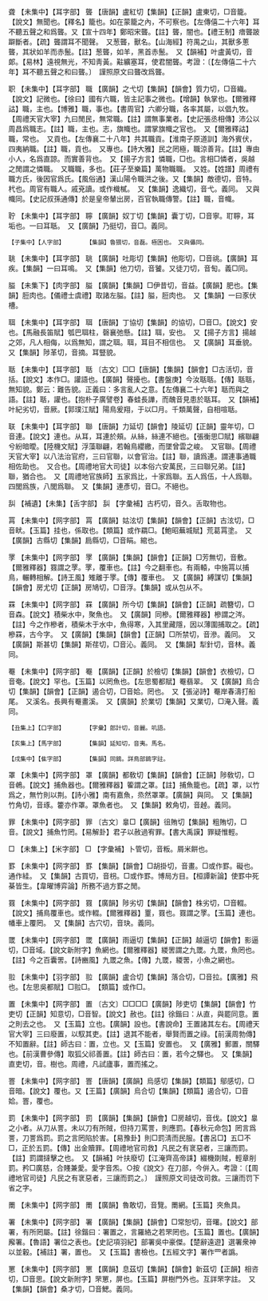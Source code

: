 <!-- { "loadSidebar": true } -->
聋	【未集中】【耳字部】	聾	【唐韻】盧紅切【集韻】【正韻】盧東切，□音籠。【說文】無聞也。【釋名】籠也。如在蒙籠之內，不可察也。【左傳僖二十六年】耳不聽五聲之和爲聾。又【宣十四年】鄭昭宋聾。【註】聾，闇也。【禮王制】瘖聾跛躃斷者。【疏】聾謂耳不聞聲。　又葱聾，獸名。【山海經】符禺之山，其獸多蔥聾，其狀如羊而赤鬛。【註】葱聾，如羊，黑首赤鬛。　又【韻補】叶盧黃切，音郞。【易林】遠視無光，不知靑黃。黈纊塞耳，使君闇聾。考證：〔【左傳僖二十六年】耳不聽五聲之和曰聾。〕　謹照原文曰聾改爲聾。 

职	【未集中】【耳字部】	職	【廣韻】之弋切【集韻】【韻會】質力切，□音織。【說文】記微也。【徐曰】國有六職，皆主記事之微也。【增韻】執掌也。【爾雅釋詁】職，主也。【博雅】職，事也。【書周官】六卿分職，各率其屬，以倡九牧。【周禮天官大宰】九曰閒民，無常職。【註】謂無事業者。【史記張丞相傳】沛公以周昌爲職志。【註】職，主也。志，旗幟也。謂掌旗幟之官也。　又【爾雅釋詁】職，常也。　又貢也。【左傳襄二十八年】共其職貢。【淮南子原道訓】海外賓伏，四夷納職。【註】職，貢也。　又專也。【詩大雅】民之罔極，職涼善背。【註】專由小人，名爲直諒。而實善背也。　又【揚子方言】憐職，□也。言相□憐者，吳越之閒謂之憐職。　又職職，多也。【莊子至樂篇】萬物職職。　又姓。【姓譜】周禮有職方氏，後因官爲氏。【風俗通】漢山陽令職洪之後。又【集韻】敵德切，音特。杙也。周官有職人。戚兗讀。或作樴樲。　又【集韻】逸織切，音弋。義同。　又與幟同。【史記叔孫通傳】於是皇帝輦出房，百官執職傳警。【註】職，音幟。

聍	【未集中】【耳字部】	聹	【廣韻】奴丁切【集韻】囊丁切，□音寧。耵聹，耳垢也。一曰耳聒。　又【廣韻】乃挺切，音□。義同。

	【子集中】【人字部】		【集韻】魯猥切，音磊。極困也。　又與儡同。

聎	【未集中】【耳字部】	聎	【廣韻】吐彫切【集韻】他彫切，□音祧。【廣韻】耳疾。【集韻】一曰耳鳴。　又【集韻】他刀切，音饕。又徒刀切，音匋。義□同。

膉	【未集下】【肉字部】	膉	【廣韻】【集韻】□伊昔切，音益。【廣韻】肥也。【集韻】脰肉也。【儀禮士虞禮】取諸左膉。【註】膉，脰肉也。　又【集韻】一曰豕伏槽。

聑	【未集中】【耳字部】	聑	【唐韻】丁協切【集韻】的協切，□音□。【說文】安也。【馬融長笛賦】瓠巴聑柱，磬襄弛懸。【註】聑，安也。　又【揚子方言】揚越之郊，凡人相侮，以爲無知，謂之聑。聑，耳目不相信也。　又【廣韻】耳垂貌。　又【集韻】陟革切，音摘。耳豎貌。

聒	【未集中】【耳字部】	聒	〔古文〕□□【唐韻】【集韻】【韻會】□古活切，音括。【說文】本作□。讙語也。【廣韻】聲擾也。【書盤庚】今汝聒聒。【傳】聒聒，無知貌。鄭云：難告貌。正義曰：多言亂人之意。【左傳襄二十六年】聒而與之語。【註】聒，讙也。【抱朴子廣譬卷】春蛙長譁，而醜音見患於聒耳。　又【韻補】叶紀劣切，音厥。【郭璞江賦】陽鳥爰翔，于以□月。千類萬聲，自相喧聒。

联	【未集中】【耳字部】	聯	【唐韻】力延切【韻會】陵延切【正韻】靈年切，□音連。【說文】連也。从耳，耳連於頰。从絲，絲連不絕也。【張衡思□賦】繽聯翩兮紛暗曖。【陸機文賦】浮藻聯翩，若翰鳥纓繳，而墜曾雲之峻。　又官聯。【周禮天官大宰】以八法治官府，三曰官聯，以會官治。【註】聯，讀爲連。謂連事通職相佐助也。　又合也。【周禮地官大司徒】以本俗六安萬民，三曰聯兄弟。【註】聯，猶合也。　又【周禮地官族師】五家爲比，十家爲聯。五人爲伍，十人爲聯。四閭爲族，八閭爲聯。　又【集韻】連彥切，音□。不絕也。

舏	【補遺】【未集】【舌字部】	舏	【字彙補】古朽切，音久。舌取物也。

罥	【未集中】【网字部】	罥	【廣韻】姑泫切【集韻】【韻會】【正韻】古泫切，□音畎。【玉篇】挂也，係取也。【類篇】或作羂□。【鮑昭蕪城賦】荒葛罥塗。　又【廣韻】古縣切【集韻】扃縣切，□音睊。綰也。

罦	【未集中】【网字部】	罦	【廣韻】【集韻】【韻會】【正韻】□芳無切，音敷。【爾雅釋器】罬謂之罦。罦，覆車也。【註】今之翻車也。有兩轅，中施罥以捕鳥，輾轉相解。【詩王風】雉離于罦。【傳】覆車也。　又【廣韻】縛謀切【集韻】【韻會】房尤切【正韻】房鳩切，□音浮。【集韻】或从包从不。

罧	【未集中】【网字部】	罧	【廣韻】所今切【集韻】【韻會】【正韻】疏簪切，□音森。【說文】積柴水中，聚魚也。　又【廣韻】同槮。【爾雅釋器】槮謂之涔。【註】今之作槮者，積柴木于水中，魚得寒，入其里藏隱，因以薄圍捕取之。【疏】槮罧，古今字。　又【廣韻】【集韻】【韻會】【正韻】□所禁切，音滲。義同。　又【廣韻】斯甚切【集韻】斯荏切，□音沁。義同。　又【集韻】犁針切，音林。義同。

罨	【未集中】【网字部】	罨	【廣韻】【正韻】於檢切【集韻】【韻會】衣檢切，□音奄。【說文】罕也。【玉篇】以罔魚也。【左思蜀都賦】罨翡翠。　又【廣韻】烏合切【集韻】【韻會】【正韻】遏合切，□音姶。罔也。　又【張泌詩】罨岸春濤打船尾。　又溪名。長興有罨畫溪。　又【廣韻】於業切【集韻】又業切，□淹入聲。義同。

	【丑集上】【口字部】		【字彙】郎計切，音麗。叽語。

	【亥集上】【馬字部】		【集韻】延知切，音夷。馬名。

	【戌集中】【隹字部】		【集韻】同鵨。詳鳥部鵨字註。

罩	【未集中】【网字部】	罩	【廣韻】都敎切【集韻】【韻會】【正韻】陟敎切，□音鵫。【說文】捕魚器也。【爾雅釋器】篧謂之罩。【註】捕魚籠也。【疏】罩，以竹爲之，無竹則以荆。【詩小雅】南有嘉魚，烝然罩罩。【廣韻】與同。　又【集韻】竹角切，音琢。籗亦作罩。罩魚者也。　又【集韻】敕角切，音趠。義同。

罪	【未集中】【网字部】	罪	〔古文〕辠□【廣韻】徂賄切【集韻】粗賄切，□音。【說文】捕魚竹罔。【易解卦】君子以赦過宥罪。【書大禹謨】罪疑惟輕。

□	【未集上】【米字部】	□	【字彙補】卜管切，音粄。屑米餠也。

罫	【未集中】【网字部】	罫	【集韻】【韻會】□胡掛切，音畫。□或作罫。礙也。通作絓。　又【集韻】古買切，音枴。□或作罫。博局方目。【桓譚新論】使罫中死棊皆生。【韋曜博弈論】所務不過方罫之閒。

罬	【未集中】【网字部】	罬	【廣韻】陟劣切【集韻】【韻會】株劣切，□音輟。【說文】捕鳥覆車也。或作輟。【爾雅釋器】罿，罬也。罬謂之罦。【玉篇】連也。幡車上覆罔。　又【集韻】古穴切，音玦。義同。

罭	【未集中】【网字部】	罭	【廣韻】雨逼切【集韻】【正韻】越逼切【韻會】影逼切，□音域。【說文新附字】魚網也。【爾雅釋器】緵罟謂之九罭。九罭，魚罔也。【註】今之百囊罟。【詩豳風】九罭之魚。【傳】九罭，緵罟，小魚之網也。

翋	【未集中】【羽字部】	翋	【廣韻】盧合切【集韻】落合切，□音拉。【廣雅】飛也。【左思吳都賦】□翋□。　【類篇】或作□。

置	【未集中】【网字部】	置	〔古文〕□□□□【廣韻】陟吏切【集韻】【韻會】竹吏切【正韻】知意切，□音智。【說文】赦也。【註】徐鍇曰：从直，與罷同意。置之則去之也。　又【玉篇】立也。【廣韻】設也。【書說命】王置諸其左右。【周禮天官大宰】三曰廢置，以馭其吏。【註】退其不能者，舉賢而置之祿。【前漢周勃傳】不知置辭。【註】師古曰：置，立也。又【玉篇】安置也。　又【廣雅】郵置，關驛也。【前漢曹參傳】取狐父祁善置。【註】師古曰：置，若今之驛也。　又【集韻】直吏切，音。樹也。周禮，凡試廬事，置而搖之。

罯	【未集中】【网字部】	罯	【唐韻】【廣韻】烏感切【集韻】【類篇】鄔感切，□音暗。【說文】覆也。又【王篇】【廣韻】烏合切【集韻】【類篇】遏合切，□音姶。罯，覆也。

罰	【未集中】【网字部】	罰	【廣韻】【集韻】【韻會】□房越切，音伐。【說文】辠之小者。从刀从詈。未以刀有所賊，但持刀罵詈，則應罰。【春秋元命包】罔言爲詈，刀詈爲罰。罰之言罔陷於害。【易豫卦】則□罰淸而民服。【書呂□】五□不□，正於五罰。【傳】出金贖罪。【周禮地官司救】凡民之有衺惡者，三讓而罰。【註】罰謂撻擊之也。　又【韻補】叶扶廢切【江淹齊高帝誄】綴機剟賊，輕章削罰。矜□廣慈，合賤兼愛。愛字音炁。○按《說文》在刀部，今倂入。考證：〔【周禮地官司徒】凡民之有衺惡者，三讓而罰之。〕　謹照原文司徒改司救。三讓而罚下省之字。 

罱	【未集中】【网字部】	罱	【廣韻】魯敢切，音覽。罱網。【玉篇】夾魚具。

署	【未集中】【网字部】	署	【廣韻】【集韻】【韻會】□常恕切，音曙。【說文】部署，有所罔屬。【註】徐鍇曰：署置之，言羅絡之若罘罔也。【玉篇】置也。【廣韻】廨署。【魯語】署位之表也。【史記項羽紀】部署吳中豪傑。【楚辭遠遊】選署衆神以並轂。【補註】署，置也。　又【玉篇】書檢也。【五經文字】署作罒者譌。

罳	【未集中】【网字部】	罳	【廣韻】息茲切【集韻】【韻會】新茲切【正韻】相咨切，□音思。【說文新附字】罘罳，屏也。【玉篇】屏樹門外也。互詳罘字註。　又【集韻】【韻會】桑才切，□音鰓。義同。

